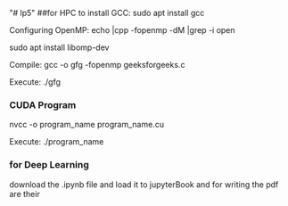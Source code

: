 "# lp5" 
##for HPC to install GCC: sudo apt install gcc 

Configuring OpenMP: echo |cpp -fopenmp -dM |grep -i open 

sudo apt install libomp-dev 

Compile: gcc -o gfg -fopenmp geeksforgeeks.c

Execute: ./gfg

### CUDA Program 
nvcc -o program_name program_name.cu

Execute: ./program_name

### for Deep Learning

download the .ipynb file and load it to jupyterBook
and for writing the pdf are their


